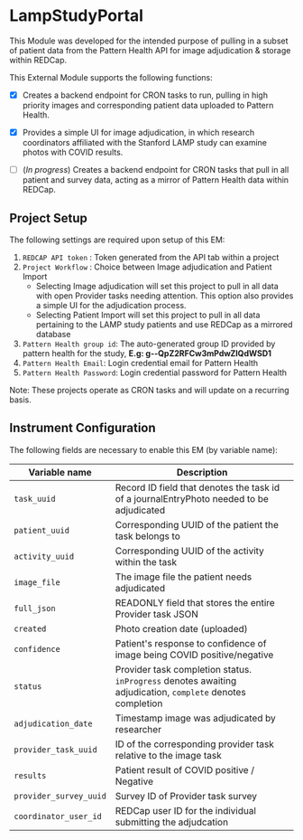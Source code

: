 # LampStudyPortal

This Module was developed for the intended purpose of pulling in a subset of patient data from the Pattern Health API
for image adjudication & storage within REDCap.

This External Module supports the following functions:

- [x] Creates a backend endpoint for CRON tasks to run, pulling in high priority images and corresponding patient data uploaded to Pattern Health.
- [x] Provides a simple UI for image adjudication, in which research coordinators affiliated with the Stanford LAMP study can
    examine photos with COVID results.

- [ ] (*In progress*) Creates a backend endpoint for CRON tasks that pull in all patient and survey data, acting as a mirror
    of Pattern Health data within REDCap.


## Project Setup

The following settings are required upon setup of this EM:


1. `REDCAP API token` : Token generated from the API tab within a project
2. `Project Workflow` : Choice between Image adjudication and Patient Import
    - Selecting Image adjudication will set this project to pull in all data with open Provider tasks needing attention.
    This option also provides a simple UI for the adjudication process.
    - Selecting Patient Import will set this project to pull in all data pertaining to the LAMP study patients and use REDCap as a mirrored database
3. `Pattern Health group id`: The auto-generated group ID provided by pattern health for the study,
  **E.g: g--QpZ2RFCw3mPdwZlQdWSD1**
4. `Pattern Health Email`: Login credential email for Pattern Health
5. `Pattern Health Password`: Login credential password for Pattern Health

Note: These projects operate as CRON tasks and will update on a recurring basis.

## Instrument Configuration

The following fields are necessary to enable this EM (by variable name):

Variable name | Description
------------- | -------
`task_uuid` | Record ID field that denotes the task id of a journalEntryPhoto needed to be adjudicated
`patient_uuid` | Corresponding UUID of the patient the task belongs to
`activity_uuid` | Corresponding UUID of the activity within the task
`image_file`  | The image file the patient needs adjudicated
`full_json`  | READONLY field that stores the entire Provider task JSON
`created` | Photo creation date (uploaded)
`confidence` | Patient's response to confidence of image being COVID positive/negative
`status` | Provider task completion status. ```inProgress``` denotes awaiting adjudication, ```complete``` denotes completion
`adjudication_date` | Timestamp image was adjudicated by researcher
`provider_task_uuid` | ID of the corresponding provider task relative to the image task
`results` | Patient result of COVID positive / Negative
`provider_survey_uuid` | Survey ID of Provider task survey
`coordinator_user_id` | REDCap user ID for the individual submitting the adjudcation
